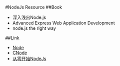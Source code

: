 #NodeJs Resource
##Book
* 深入浅出Node.js
* Advanced Express Web Application Development
* node.js the right way

##Link
* [Node](http://nodejs.org/)
* [CNode](http://cnodejs.org/)
* [从零开始NodeJs](http://blog.fens.me/series-nodejs/)
